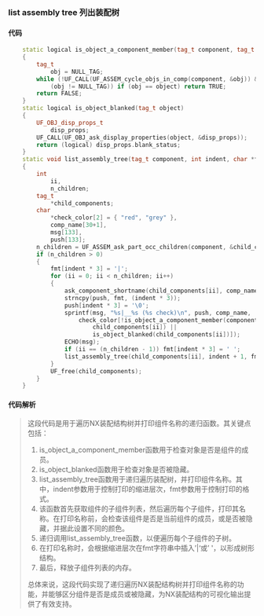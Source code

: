 ### list assembly tree 列出装配树

#### 代码

```cpp
    static logical is_object_a_component_member(tag_t component, tag_t object)  
    {  
        tag_t  
            obj = NULL_TAG;  
        while (!UF_CALL(UF_ASSEM_cycle_objs_in_comp(component, &obj)) &&  
            (obj != NULL_TAG)) if (obj == object) return TRUE;  
        return FALSE;  
    }  
    static logical is_object_blanked(tag_t object)  
    {  
        UF_OBJ_disp_props_t  
            disp_props;  
        UF_CALL(UF_OBJ_ask_display_properties(object, &disp_props));  
        return (logical) disp_props.blank_status;  
    }  
    static void list_assembly_tree(tag_t component, int indent, char *fmt)  
    {  
        int  
            ii,  
            n_children;  
        tag_t  
            *child_components;  
        char  
            *check_color[2] = { "red", "grey" },  
            comp_name[30+1],  
            msg[133],  
            push[133];  
        n_children = UF_ASSEM_ask_part_occ_children(component, &child_components);  
        if (n_children > 0)  
        {  
            fmt[indent * 3] = '|';  
            for (ii = 0; ii < n_children; ii++)  
            {  
                ask_component_shortname(child_components[ii], comp_name);  
                strncpy(push, fmt, (indent * 3));  
                push[indent * 3] = '\0';  
                sprintf(msg, "%s|__%s (%s check)\n", push, comp_name,  
                    check_color[!is_object_a_component_member(component,  
                        child_components[ii]) ||  
                        is_object_blanked(child_components[ii])]);  
                ECHO(msg);  
                if (ii == (n_children - 1)) fmt[indent * 3] = ' ';  
                list_assembly_tree(child_components[ii], indent + 1, fmt);  
            }  
            UF_free(child_components);  
        }  
    }

```

#### 代码解析

> 这段代码是用于遍历NX装配结构树并打印组件名称的递归函数。其关键点包括：
>
> 1. is_object_a_component_member函数用于检查对象是否是组件的成员。
> 2. is_object_blanked函数用于检查对象是否被隐藏。
> 3. list_assembly_tree函数用于递归遍历装配树，并打印组件名称。其中，indent参数用于控制打印的缩进层次，fmt参数用于控制打印的格式。
> 4. 该函数首先获取组件的子组件列表，然后遍历每个子组件，打印其名称。在打印名称前，会检查该组件是否是当前组件的成员，或是否被隐藏，并据此设置不同的颜色。
> 5. 递归调用list_assembly_tree函数，以便遍历每个子组件的子树。
> 6. 在打印名称时，会根据缩进层次在fmt字符串中插入’|‘或’ '，以形成树形结构。
> 7. 最后，释放子组件列表的内存。
>
> 总体来说，这段代码实现了递归遍历NX装配结构树并打印组件名称的功能，并能够区分组件是否是成员或被隐藏，为NX装配结构的可视化输出提供了有效支持。
>
